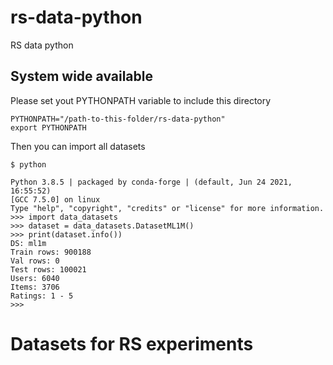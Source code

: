 # rs-data-python
RS data python

## System wide available

Please set yout PYTHONPATH variable to include this directory

```
PYTHONPATH="/path-to-this-folder/rs-data-python"
export PYTHONPATH
```

Then you can import all datasets

```
$ python

Python 3.8.5 | packaged by conda-forge | (default, Jun 24 2021, 16:55:52)
[GCC 7.5.0] on linux
Type "help", "copyright", "credits" or "license" for more information.
>>> import data_datasets
>>> dataset = data_datasets.DatasetML1M()
>>> print(dataset.info())
DS: ml1m
Train rows: 900188
Val rows: 0
Test rows: 100021
Users: 6040
Items: 3706
Ratings: 1 - 5
>>>
```

# Datasets for RS experiments
